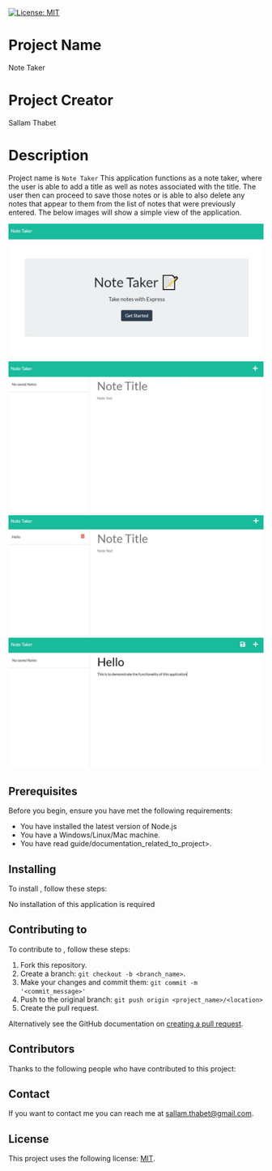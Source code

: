 [![License: MIT](https://img.shields.io/badge/License-MIT-yellow.svg)](https://opensource.org/licenses/MIT)

# Project Name

Note Taker

# Project Creator

Sallam Thabet

# Description

Project name is `Note Taker` This application functions as a note taker, where the user is able to add a title as well as notes associated with the title. The user then can proceed to save those notes or is able to also delete any notes that appear to them from the list of notes that were previously entered. The below images will show a simple view of the application.

![ScreenShot](/Readme-img/Note1.JPG)
![ScreenShot](/Readme-img/Note2.JPG)
![ScreenShot](/Readme-img/Note3.JPG)
![ScreenShot](/Readme-img/Note4.JPG)

## Prerequisites

Before you begin, ensure you have met the following requirements:

- You have installed the latest version of Node.js
- You have a Windows/Linux/Mac machine.
- You have read guide/documentation_related_to_project>.

## Installing

To install <Note Taker>, follow these steps:

No installation of this application is required

## Contributing to

To contribute to <Note Taker>, follow these steps:

1. Fork this repository.
2. Create a branch: `git checkout -b <branch_name>`.
3. Make your changes and commit them: `git commit -m '<commit_message>'`
4. Push to the original branch: `git push origin <project_name>/<location>`
5. Create the pull request.

Alternatively see the GitHub documentation on [creating a pull request](https://help.github.com/en/github/collaborating-with-issues-and-pull-requests/creating-a-pull-request).

## Contributors

Thanks to the following people who have contributed to this project:

<No Contributors>

## Contact

If you want to contact me you can reach me at <sallam.thabet@gmail.com>.

## License

This project uses the following license: [MIT](https://opensource.org/licenses/MIT).
